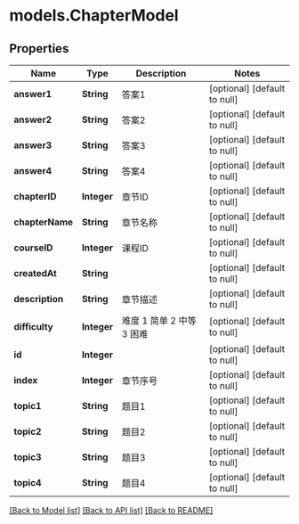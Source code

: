 # models.ChapterModel
## Properties

| Name | Type | Description | Notes |
|------------ | ------------- | ------------- | -------------|
| **answer1** | **String** | 答案1 | [optional] [default to null] |
| **answer2** | **String** | 答案2 | [optional] [default to null] |
| **answer3** | **String** | 答案3 | [optional] [default to null] |
| **answer4** | **String** | 答案4 | [optional] [default to null] |
| **chapterID** | **Integer** | 章节ID | [optional] [default to null] |
| **chapterName** | **String** | 章节名称 | [optional] [default to null] |
| **courseID** | **Integer** | 课程ID | [optional] [default to null] |
| **createdAt** | **String** |  | [optional] [default to null] |
| **description** | **String** | 章节描述 | [optional] [default to null] |
| **difficulty** | **Integer** | 难度 1 简单 2 中等 3 困难 | [optional] [default to null] |
| **id** | **Integer** |  | [optional] [default to null] |
| **index** | **Integer** | 章节序号 | [optional] [default to null] |
| **topic1** | **String** | 题目1 | [optional] [default to null] |
| **topic2** | **String** | 题目2 | [optional] [default to null] |
| **topic3** | **String** | 题目3 | [optional] [default to null] |
| **topic4** | **String** | 题目4 | [optional] [default to null] |

[[Back to Model list]](../README.md#documentation-for-models) [[Back to API list]](../README.md#documentation-for-api-endpoints) [[Back to README]](../README.md)

